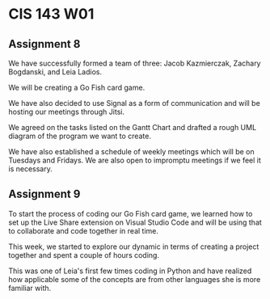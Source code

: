 # CIS 143 W01

## Assignment 8
We have successfully formed a team of three: Jacob Kazmierczak, Zachary Bogdanski, and Leia Ladios. 

We will be creating a Go Fish card game. 

We have also decided to use Signal as a form of communication and will be hosting our meetings through Jitsi. 

We agreed on the tasks listed on the Gantt Chart and drafted a rough UML diagram of the program we want to create. 

We have also established a schedule of weekly meetings which will be on Tuesdays and Fridays. We are also open to impromptu meetings if we feel it is necessary.

## Assignment 9
To start the process of coding our Go Fish card game, we learned how to set up the Live Share extension on Visual Studio Code and will be using that 
to collaborate and code together in real time. 

This week, we started to explore our dynamic in terms of creating a project together and spent a couple of hours coding.

This was one of Leia's first few times coding in Python and have realized how applicable some of the concepts are from other languages she is more familiar with. 

